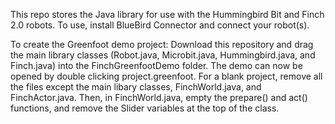 This repo stores the Java library for use with the Hummingbird Bit and Finch 2.0 robots. To use, install BlueBird Connector and connect your robot(s).

To create the Greenfoot demo project: Download this repository and drag the main library classes (Robot.java, Microbit.java, Hummingbird.java, and Finch.java) into the FinchGreenfootDemo folder. The demo can now be opened by double clicking project.greenfoot. For a blank project, remove all the files except the main libary classes, FinchWorld.java, and FinchActor.java. Then, in FinchWorld.java, empty the prepare() and act() functions, and remove the Slider variables at the top of the class. 
